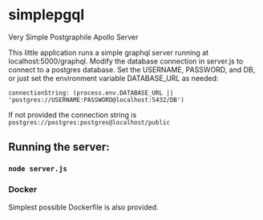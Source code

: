 # simplepgql
Very Simple Postgraphile Apollo Server

This little application runs a simple graphql server running at localhost:5000/graphql.  Modify the database connection in server.js to connect to a postgres database.  Set the USERNAME, PASSWORD, and DB, or just set the environment variable DATABASE_URL as needed:

```connectionString: (process.env.DATABASE_URL || 'postgres://USERNAME:PASSWORD@localhost:5432/DB')```

If not provided the connection string is ```postgres://postgres:postgres@localhost/public```

## Running the server:

### `node server.js`

### Docker

Simplest possible Dockerfile is also provided.
